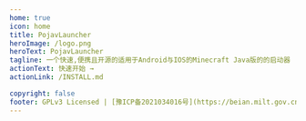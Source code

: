 ```yaml
---
home: true
icon: home
title: PojavLauncher
heroImage: /logo.png
heroText: PojavLauncher
tagline: 一个快速,便携且开源的适用于Android与IOS的Minecraft Java版的的启动器
actionText: 快速开始 →
actionLink: /INSTALL.md

copyright: false
footer: GPLv3 Licensed | [豫ICP备2021034016号](https://beian.milt.gov.cn/) | [天空导航]<a href="https://beian.miit.gov.cn/"><font color=Purple>豫ICP备2021034016号</a>
---
```

